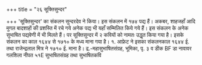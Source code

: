 +++
title = "२६ सूक्तिसुन्दर"

+++
'सूक्तिसुन्दर' का संकलन सुन्दरदेव ने किया। इस संकलन में १७४ पद्य हैं। अकबर, शाहजहाँ आदि मुगल बादशाहों की प्रशस्ति में रचे गये अनेक पद्य भी यहाँ सम्मिलित किये गये हैं। इस संकलन के अनेक सुभाषित पद्यवेणी में भी मिलते हैं। पर
सूक्तिसुन्दर में २ कवियों को नामतः उद्धृत किया गया है। इसके संकलन का काल १६४४ से १७१० के मध्य माना गया है। १. आफ्रेट ने इसका संकलनकाल १६४४ ई. तथा राजेन्द्रलाल मित्र ने १७१० ई. माना है।
द्र.-महासुभाषितसंग्रह, भूमिका, पृ. ३ व डीक BF डा नावावर गलशिला नीपत
५१E
सुभाषितसंग्रह तथा सुभाषितकवि